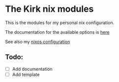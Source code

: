 # The Kirk nix modules

This is the modules for my personal nix configuration.

The documentation for the available options is [here](https://rasmus-kirk.github.io/nix-modules/)

See also my [nixos configuration](https://github.com/rasmus-kirk/nix-home-manager)

## Todo: 

- [ ] Add documentation
- [ ] Add template
